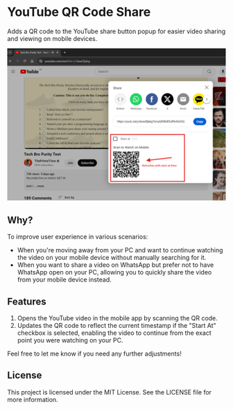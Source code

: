 # YouTube QR Code Share

Adds a QR code to the YouTube share button popup for easier video sharing and viewing on mobile devices.

![QR code showing in share popup](/images/readme-image.png)

## Why?

To improve user experience in various scenarios:

- When you're moving away from your PC and want to continue watching the video on your mobile device without manually searching for it.
- When you want to share a video on WhatsApp but prefer not to have WhatsApp open on your PC, allowing you to quickly share the video from your mobile device instead.

## Features

1. Opens the YouTube video in the mobile app by scanning the QR code.
2. Updates the QR code to reflect the current timestamp if the "Start At" checkbox is selected, enabling the video to continue from the exact point you were watching on your PC.

Feel free to let me know if you need any further adjustments!

## License
This project is licensed under the MIT License. See the LICENSE file for more information.
